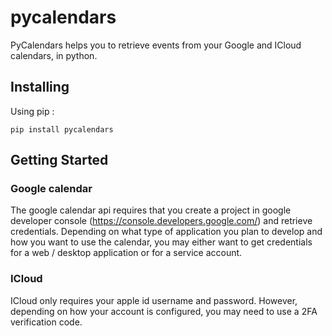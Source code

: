 # pycalendars

PyCalendars helps you to retrieve events from your Google and ICloud calendars, in python.


## Installing 

Using pip :

```pip install pycalendars```

## Getting Started

### Google calendar

The google calendar api requires that you create a project in google developer console (https://console.developers.google.com/) and retrieve credentials. 
Depending on what type of application you plan to develop and how you want to use the calendar, you may either want to get credentials for a web / desktop application or for a service account.

### ICloud

ICloud only requires your apple id username and password. However, depending on how your account is configured, you may need to use a 2FA verification code.
